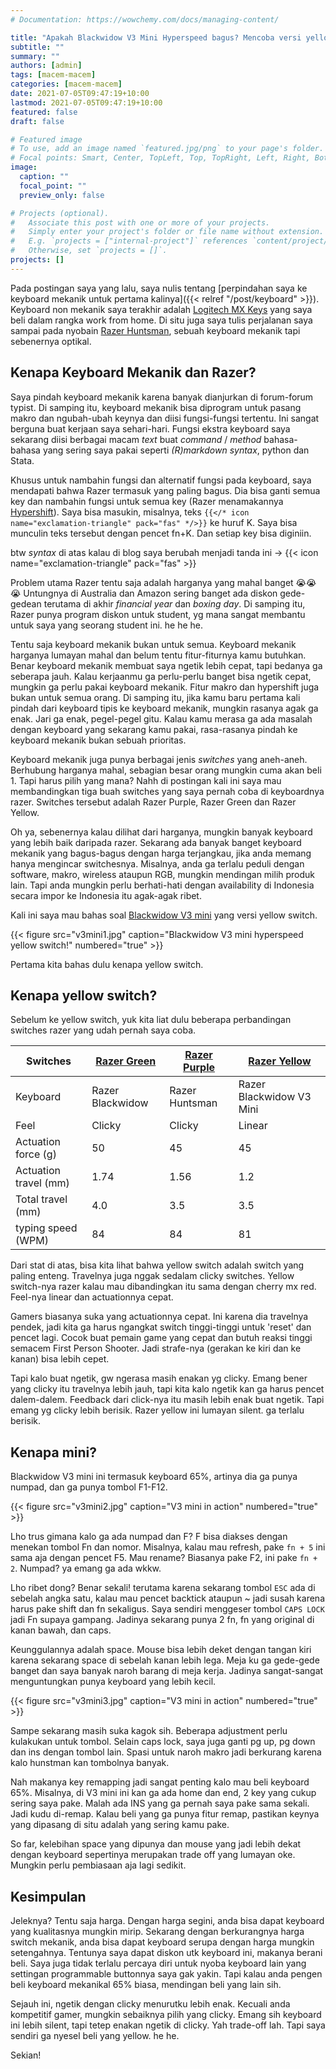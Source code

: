 ```yaml
---
# Documentation: https://wowchemy.com/docs/managing-content/

title: "Apakah Blackwidow V3 Mini Hyperspeed bagus? Mencoba versi yellow switch!"
subtitle: ""
summary: ""
authors: [admin]
tags: [macem-macem]
categories: [macem-macem]
date: 2021-07-05T09:47:19+10:00
lastmod: 2021-07-05T09:47:19+10:00
featured: false
draft: false

# Featured image
# To use, add an image named `featured.jpg/png` to your page's folder.
# Focal points: Smart, Center, TopLeft, Top, TopRight, Left, Right, BottomLeft, Bottom, BottomRight.
image:
  caption: ""
  focal_point: ""
  preview_only: false

# Projects (optional).
#   Associate this post with one or more of your projects.
#   Simply enter your project's folder or file name without extension.
#   E.g. `projects = ["internal-project"]` references `content/project/deep-learning/index.md`.
#   Otherwise, set `projects = []`.
projects: []
---
```


Pada postingan saya yang lalu, saya nulis tentang [perpindahan saya ke keyboard mekanik untuk pertama kalinya]({{< relref "/post/keyboard" >}}). Keyboard non mekanik saya terakhir adalah [Logitech MX Keys](https://www.logitech.com/en-au/products/keyboards/mx-keys-wireless-keyboard.920-009418.html) yang saya beli dalam rangka work from home. Di situ juga saya tulis perjalanan saya sampai pada nyobain [Razer Huntsman](https://www2.razer.com/au-en/gaming-keyboards-keypads/razer-huntsman), sebuah keyboard mekanik tapi sebenernya optikal.

## Kenapa Keyboard Mekanik dan Razer?

Saya pindah keyboard mekanik karena banyak dianjurkan di forum-forum typist. Di samping itu, keyboard mekanik bisa diprogram untuk pasang makro dan ngubah-ubah keynya dan diisi fungsi-fungsi tertentu. Ini sangat berguna buat kerjaan saya sehari-hari. Fungsi ekstra keyboard saya sekarang diisi berbagai macam _text_ buat _command_ / _method_ bahasa-bahasa yang sering saya pakai seperti _(R)markdown syntax_, python dan Stata.

Khusus untuk nambahin fungsi dan alternatif fungsi pada keyboard, saya mendapati bahwa Razer termasuk yang paling bagus. Dia bisa ganti semua key dan nambahin fungsi untuk semua key (Razer menamakannya [Hypershift](https://insider.razer.com/index.php?threads/what-exactly-is-hypershift.33117/)). Saya bisa masukin, misalnya, teks `{{</* icon name="exclamation-triangle" pack="fas" */>}}` ke huruf K. Saya bisa munculin teks tersebut dengan pencet fn+K. Dan setiap key bisa diginiin.

btw _syntax_ di atas kalau di blog saya berubah menjadi tanda ini -> {{< icon name="exclamation-triangle" pack="fas" >}}

Problem utama Razer tentu saja adalah harganya yang mahal banget 😭😭😭 Untungnya di Australia dan Amazon sering banget ada diskon gede-gedean terutama di akhir _financial year_ dan _boxing day_. Di samping itu, Razer punya program diskon untuk student, yg mana sangat membantu untuk saya yang seorang student ini. he he he.

Tentu saja keyboard mekanik bukan untuk semua. Keyboard mekanik harganya lumayan mahal dan belum tentu fitur-fiturnya kamu butuhkan. Benar keyboard mekanik membuat saya ngetik lebih cepat, tapi bedanya ga seberapa jauh.  Kalau kerjaanmu ga perlu-perlu banget bisa ngetik cepat, mungkin ga perlu pakai keyboard mekanik. Fitur makro dan hypershift juga bukan untuk semua orang. Di samping itu, jika kamu baru pertama kali pindah dari keyboard tipis ke keyboard mekanik, mungkin rasanya agak ga enak. Jari ga enak, pegel-pegel gitu. Kalau kamu merasa ga ada masalah dengan keyboard yang sekarang kamu pakai, rasa-rasanya pindah ke keyboard mekanik bukan sebuah prioritas.

Keyboard mekanik juga punya berbagai jenis _switches_ yang aneh-aneh. Berhubung harganya mahal, sebagian besar orang mungkin cuma akan beli 1. Tapi harus pilih yang mana? Nahh di postingan kali ini saya mau membandingkan tiga buah switches yang saya pernah coba di keyboardnya razer. Switches tersebut adalah Razer Purple, Razer Green dan Razer Yellow.

Oh ya, sebenernya kalau dilihat dari harganya, mungkin banyak keyboard yang lebih baik daripada razer. Sekarang ada banyak banget keyboard mekanik yang bagus-bagus dengan harga terjangkau, jika anda memang hanya mengincar switchesnya. Misalnya, anda ga terlalu peduli dengan software, makro, wireless ataupun RGB, mungkin mendingan milih produk lain. Tapi anda mungkin perlu berhati-hati dengan availability di Indonesia secara impor ke Indonesia itu agak-agak ribet.

Kali ini saya mau bahas soal [Blackwidow V3 mini](https://www.google.com/url?sa=t&rct=j&q=&esrc=s&source=web&cd=&cad=rja&uact=8&ved=2ahUKEwiet_f09NzxAhUdyzgGHa-7DMgQFnoECAIQAA&url=https%3A%2F%2Fwww2.razer.com%2Fau-en%2Fstore%2Frazer-blackwidow-v3-mini-hyperspeed&usg=AOvVaw1esvYYHL2PSA_pgo2JVxJF) yang versi yellow switch.

{{< figure src="v3mini1.jpg" caption="Blackwidow V3 mini hyperspeed yellow switch!" numbered="true" >}}

Pertama kita bahas dulu kenapa yellow switch.

## Kenapa yellow switch?

Sebelum ke yellow switch, yuk kita liat dulu beberapa perbandingan switches razer yang udah pernah saya coba.

| Switches | [Razer Green](https://www2.razer.com/au-en/razer-mechanical-switches) | [Razer Purple](https://www2.razer.com/au-en/razer-optical-switch) | [Razer Yellow](https://www.razer.com/eu-en/razer-mechanical-switches) |
| -------- | ----------- | ------------ | ------------ |
| Keyboard | Razer Blackwidow | Razer Huntsman | Razer Blackwidow V3 Mini |
| Feel | Clicky | Clicky | Linear |
| Actuation force (g) | 50 | 45 | 45 |
| Actuation travel (mm) | 1.74 | 1.56 | 1.2 |
| Total travel (mm) | 4.0 | 3.5 | 3.5 |
| typing speed (WPM) | 84 | 84 | 81 |

Dari stat di atas, bisa kita lihat bahwa yellow switch adalah switch yang paling enteng. Travelnya juga nggak sedalam clicky switches. Yellow switch-nya razer kalau mau dibandingkan itu sama dengan cherry mx red. Feel-nya linear dan actuationnya cepat.

Gamers biasanya suka yang actuationnya cepat. Ini karena dia travelnya pendek, jadi kita ga harus ngangkat switch tinggi-tinggi untuk 'reset' dan pencet lagi. Cocok buat pemain game yang cepat dan butuh reaksi tinggi semacem First Person Shooter. Jadi strafe-nya (gerakan ke kiri dan ke kanan) bisa lebih cepet.

Tapi kalo buat ngetik, gw ngerasa masih enakan yg clicky. Emang bener yang clicky itu travelnya lebih jauh, tapi kita kalo ngetik kan ga harus pencet dalem-dalem. Feedback dari click-nya itu masih lebih enak buat ngetik. Tapi emang yg clicky lebih berisik. Razer yellow ini lumayan silent. ga terlalu berisik.

## Kenapa mini?

Blackwidow V3 mini ini termasuk keyboard 65%, artinya dia ga punya numpad, dan ga punya tombol F1-F12.

{{< figure src="v3mini2.jpg" caption="V3 mini in action" numbered="true" >}}

Lho trus gimana kalo ga ada numpad dan F? F bisa diakses dengan menekan tombol Fn dan nomor. Misalnya, kalau mau refresh, pake `fn + 5` ini sama aja dengan pencet F5. Mau rename? Biasanya pake F2, ini pake `fn + 2`. Numpad? ya emang ga ada wkkw.

Lho ribet dong? Benar sekali! terutama karena sekarang tombol `ESC` ada di sebelah angka satu, kalau mau pencet backtick ataupun ~ jadi susah karena harus pake shift dan fn sekaligus. Saya sendiri menggeser tombol `CAPS LOCK` jadi Fn supaya gampang. Jadinya sekarang punya 2 fn, fn yang original di kanan bawah, dan caps.

Keunggulannya adalah space. Mouse bisa lebih deket dengan tangan kiri karena sekarang space di sebelah kanan lebih lega. Meja ku ga gede-gede banget dan saya banyak naroh barang di meja kerja. Jadinya sangat-sangat menguntungkan punya keyboard yang lebih kecil.

{{< figure src="v3mini3.jpg" caption="V3 mini in action" numbered="true" >}}

Sampe sekarang masih suka kagok sih. Beberapa adjustment perlu kulakukan untuk tombol. Selain caps lock, saya juga ganti pg up, pg down dan ins dengan tombol lain. Spasi untuk naroh makro jadi berkurang karena kalo hunstman kan tombolnya banyak.

Nah makanya key remapping jadi sangat penting kalo mau beli keyboard 65%. Misalnya, di V3 mini ini kan ga ada home dan end, 2 key yang cukup sering saya pake. Malah ada INS yang ga pernah saya pake sama sekali. Jadi kudu di-remap. Kalau beli yang ga punya fitur remap, pastikan keynya yang dipasang di situ adalah yang sering kamu pake.

So far, kelebihan space yang dipunya dan mouse yang jadi lebih dekat dengan keyboard sepertinya merupakan trade off yang lumayan oke. Mungkin perlu pembiasaan aja lagi sedikit.

## Kesimpulan

Jeleknya? Tentu saja harga. Dengan harga segini, anda bisa dapat keyboard yang kualitasnya mungkin mirip. Sekarang dengan berkurangnya harga switch mekanik, anda bisa dapat keyboard serupa dengan harga mungkin setengahnya. Tentunya saya dapat diskon utk keyboard ini, makanya berani beli. Saya juga tidak terlalu percaya diri untuk nyoba keyboard lain yang settingan programmable buttonnya saya gak yakin. Tapi kalau anda pengen beli keyboard mekanikal 65% biasa, mendingan beli yang lain sih.

Sejauh ini, ngetik dengan clicky menurutku lebih enak. Kecuali anda kompetitif gamer, mungkin sebaiknya pilih yang clicky. Emang sih keyboard ini lebih silent, tapi tetep enakan ngetik di clicky. Yah trade-off lah. Tapi saya sendiri ga nyesel beli yang yellow. he he.

Sekian! 